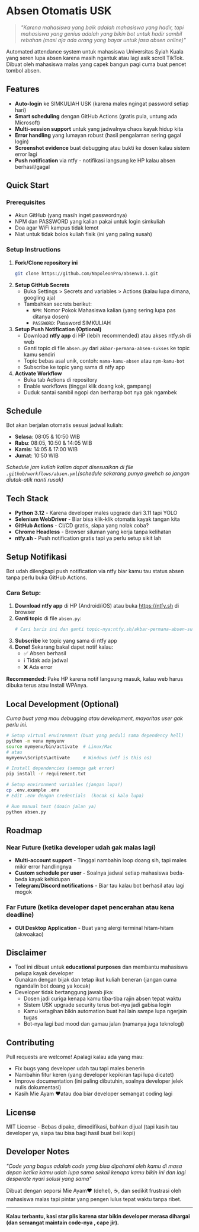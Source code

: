 # Absen Otomatis USK

> *"Karena mahasiswa yang baik adalah mahasiswa yang hadir, tapi mahasiswa yang genius adalah yang bikin bot untuk hadir sambil rebahan (masi aja ada orang yang bayar untuk jasa absen online)"*

Automated attendance system untuk mahasiswa Universitas Syiah Kuala yang seren lupa absen karena masih ngantuk atau lagi asik scroll TikTok. Dibuat oleh mahasiswa malas yang capek bangun pagi cuma buat pencet tombol absen.

## Features

* **Auto-login** ke SIMKULIAH USK (karena males ngingat password setiap hari)
* **Smart scheduling** dengan GitHub Actions (gratis pula, untung ada Microsoft)
* **Multi-session support** untuk yang jadwalnya chaos kayak hidup kita
* **Error handling** yang lumayan robust (hasil pengalaman sering gagal login)
* **Screenshot evidence** buat debugging atau bukti ke dosen kalau sistem error lagi
* **Push notification** via ntfy - notifikasi langsung ke HP kalau absen berhasil/gagal

## Quick Start

### Prerequisites

* Akun GitHub (yang masih inget passwordnya)
* NPM dan PASSWORD yang kalian pakai untuk login simkuliah
* Doa agar WiFi kampus tidak lemot
* Niat untuk tidak bolos kuliah fisik (ini yang paling susah)

### Setup Instructions

1. **Fork/Clone repository ini**
   ```bash
   git clone https://github.com/NapoleonPro/absenv0.1.git
   ```
2. **Setup GitHub Secrets**
   * Buka Settings > Secrets and variables > Actions (kalau lupa dimana, googling aja)
   * Tambahkan secrets berikut:
     * `NPM`: Nomor Pokok Mahasiswa kalian (yang sering lupa pas ditanya dosen)
     * `PASSWORD`: Password SIMKULIAH
3. **Setup Push Notification (Optional)**
   * Download **ntfy app** di HP (lebih recommended) atau akses ntfy.sh di web
   * Ganti topic di file `absen.py` dari `akbar-permana-absen-sukses` ke topic kamu sendiri
   * Topic bebas asal unik, contoh: `nama-kamu-absen` atau `npm-kamu-bot`
   * Subscribe ke topic yang sama di ntfy app
4. **Activate Workflow**
   * Buka tab Actions di repository
   * Enable workflows (tinggal klik doang kok, gampang)
   * Duduk santai sambil ngopi dan berharap bot nya gak ngambek

## Schedule

Bot akan berjalan otomatis sesuai jadwal kuliah:

* ​**Selasa**​: 08:05 & 10:50 WIB
* ​**Rabu**​: 08:05, 10:50 & 14:05 WIB
* ​**Kamis**​: 14:05 & 17:00 WIB
* ​**Jumat**​: 10:50 WIB

*Schedule jam kuliah kalian dapat disesuaikan di file `.github/workflows/absen.yml`(schedule sekarang punya gwehch so jangan diutak-atik nanti rusak)*

## Tech Stack

* **Python 3.12** - Karena developer males upgrade dari 3.11 tapi YOLO
* **Selenium WebDriver** - Biar bisa klik-klik otomatis kayak tangan kita
* **GitHub Actions** - CI/CD gratis, siapa yang nolak coba?
* **Chrome Headless** - Browser siluman yang kerja tanpa kelihatan
* **ntfy.sh** - Push notification gratis tapi ya perlu setup sikit lah

## Setup Notifikasi

Bot udah dilengkapi push notification via ntfy biar kamu tau status absen tanpa perlu buka GitHub Actions.

### Cara Setup:

1. **Download ntfy app** di HP (Android/iOS) atau buka https://ntfy.sh di browser
2. **Ganti topic** di file `absen.py`:
   ```python
   # Cari baris ini dan ganti topic-nya:ntfy.sh/akbar-permana-absen-sukses    # ganti jadi topic kamuntfy.sh/akbar-permana-absen-info      # ganti jadi topic kamu  ntfy.sh/akbar-permana-absen-error     # ganti jadi topic kamu
   ```
3. **Subscribe** ke topic yang sama di ntfy app
4. **Done!** Sekarang bakal dapet notif kalau:
   * ✅ Absen berhasil
   * ℹ️ Tidak ada jadwal
   * ❌ Ada error

**Recommended:** Pake HP karena notif langsung masuk, kalau web harus dibuka terus atau Install WPAnya.

## Local Development (Optional)

*Cuma buat yang mau debugging atau development, mayoritas user gak perlu ini.*

```bash
# Setup virtual environment (buat yang peduli sama dependency hell)
python -m venv mymyenv
source mymyenv/bin/activate  # Linux/Mac
# atau
mymyenv\Scripts\activate     # Windows (wtf is this os)

# Install dependencies (semoga gak error)
pip install -r requirement.txt

# Setup environment variables (jangan lupa!)
cp .env.example .env
# Edit .env dengan credentials  (kocak si kalo lupa)

# Run manual test (doain jalan ya)
python absen.py
```

## Roadmap

### Near Future (ketika developer udah gak malas lagi)

* **Multi-account support** - Tinggal nambahin loop doang sih, tapi males mikir error handlingnya
* **Custom schedule per user** - Soalnya jadwal setiap mahasiswa beda-beda kayak kehidupan
* **Telegram/Discord notifications** - Biar tau kalau bot berhasil atau lagi mogok

### Far Future (ketika developer dapet pencerahan atau kena deadline)

* **GUI Desktop Application** - Buat yang alergi terminal hitam-hitam (akwoakao)

## Disclaimer

* Tool ini dibuat untuk **educational purposes** dan membantu mahasiswa pelupa kayak developer
* Gunakan dengan bijak dan tetap ikut kuliah beneran (jangan cuma ngandalin bot doang ya kocak)
* Developer tidak bertanggung jawab jika:
  * Dosen jadi curiga kenapa kamu tiba-tiba rajin absen tepat waktu
  * Sistem USK upgrade security terus bot-nya jadi gabisa login
  * Kamu ketagihan bikin automation buat hal lain sampe lupa ngerjain tugas
  * Bot-nya lagi bad mood dan gamau jalan (namanya juga teknologi)

## Contributing

Pull requests are welcome! Apalagi kalau ada yang mau:

* Fix bugs yang developer udah tau tapi males benerin
* Nambahin fitur keren (yang developer kepikiran tapi lupa dicatet)
* Improve documentation (ini paling dibutuhin, soalnya developer jelek nulis dokumentasi)
* Kasih Mie Ayam ❤️atau doa biar developer semangat coding lagi

## License

MIT License - Bebas dipake, dimodifikasi, bahkan dijual (tapi kasih tau developer ya, siapa tau bisa bagi hasil buat beli kopi)

## Developer Notes

*"Code yang bagus adalah code yang bisa dipahami oleh kamu di masa depan ketika kamu udah lupa sama sekali kenapa kamu bikin ini dan lagi desperate nyari solusi yang sama"*

Dibuat dengan seporsi Mie Ayam❤️ (dehel), ☕, dan sedikit frustrasi oleh mahasiswa malas tapi pintar yang pengen lulus tepat waktu tanpa ribet.

---

**Kalau terbantu, kasi star plis karena star bikin developer merasa dihargai (dan semangat maintain code-nya , cape jir).**

